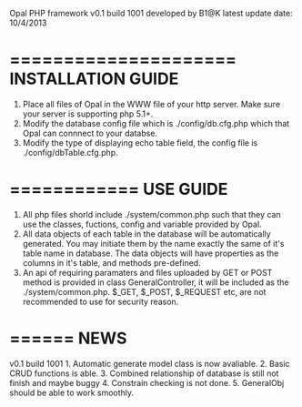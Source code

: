 Opal PHP framework v0.1 build 1001
developed by B1@K
latest update date: 10/4/2013

=====================
 INSTALLATION GUIDE
=====================
1. Place all files of Opal in the WWW file of your http server. Make sure your server is supporting php 5.1+.
2. Modify the database config file which is ./config/db.cfg.php which that Opal can connnect to your databse.
3. Modify the type of displaying echo table field, the config file is ./config/dbTable.cfg.php.


============
 USE GUIDE
============
1. All php files shorld include ./system/common.php such that they can use the classes, fuctions, config and variable provided by Opal.
2. All data objects of each table in the database will be automatically generated. You may initiate them by the name exactly the same of it's table name in database. The data objects will have properties as the columns in it's table, and methods pre-defined.
3. An api of requiring paramaters and files uploaded by GET or POST method is provided in class GeneralController, it will be included as the ./system/common.php. $_GET, $_POST, $_REQUEST etc, are not recommended to use for security reason.

======
 NEWS
======
v0.1 build 1001
	1. Automatic generate model class is now avaliable.
	2. Basic CRUD functions is able.
	3. Combined relationship of database is still not finish and maybe buggy
	4. Constrain checking is not done.
	5. GeneralObj should be able to work smoothly.
